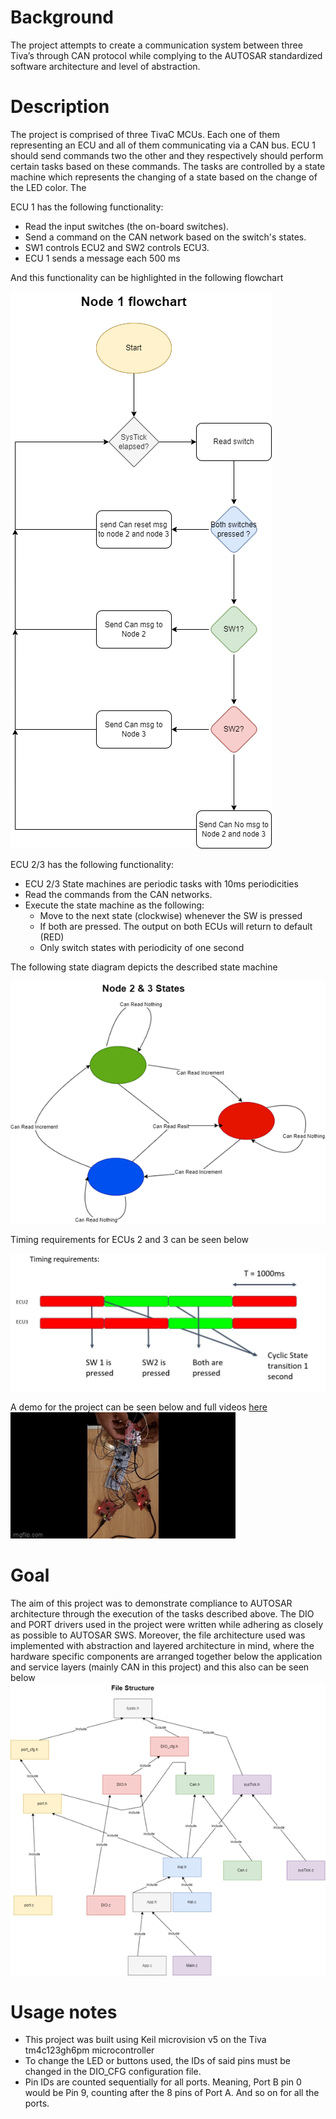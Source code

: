 # Background
The project attempts to create a communication system between three Tiva’s through
CAN protocol while complying to the AUTOSAR standardized software architecture
and level of abstraction.

# Description
The project is comprised of three TivaC MCUs. Each one of them representing an ECU and all of them communicating via a
CAN bus. ECU 1 should send commands two the other and they respectively should perform certain tasks based on these commands.
The tasks are controlled by a state machine which represents the changing of a state based on the change of the LED color.
The 

ECU 1 has the following functionality: 
   * Read the input switches (the on-board switches). 
   * Send a command on the CAN network based on the switch's states. 
   * SW1 controls ECU2 and SW2 controls ECU3. 
   * ECU 1 sends a message each 500 ms 

And this functionality can be highlighted in the following flowchart

![flowchart](img/flowchart.png)

ECU 2/3 has the following functionality:
   * ECU 2/3 State machines are periodic tasks with 10ms periodicities
   * Read the commands from the CAN networks. 
   * Execute the state machine as the following: 
      - Move to the next state (clockwise) whenever the SW is pressed
      - If both are pressed. The output on both ECUs will return to default (RED)
      - Only switch states with periodicity of one second

The following state diagram depicts the described state machine

![state diagram](img/state_diagram.png)

Timing requirements for ECUs 2 and 3 can be seen below

![timing](img/timing.JPG)

A demo for the project can be seen below and full videos [here](https://drive.google.com/drive/folders/1t7Q7SWvgzLtVmZySS7GUWDMJEL9s6S6S)
![](img/demo.gif)

# Goal
The aim of this project was to demonstrate compliance to AUTOSAR architecture through the execution of the tasks described above.
The DIO and PORT drivers used in the project were written while adhering as closely as possible to AUTOSAR SWS.
Moreover, the file architecture used was implemented with abstraction and layered architecture in mind, where the hardware specific components are
arranged together below the application and service layers (mainly CAN in this project) and this also can be seen below
![inclusion tree](img/inclusion_tree.png)

# Usage notes
* This project was built using Keil microvision v5 on the Tiva tm4c123gh6pm microcontroller
* To change the LED or buttons used, the IDs of said pins must be changed in the DIO_CFG configuration file.
* Pin IDs are counted sequentially for all ports. Meaning, Port B pin 0 would be Pin 9, counting after the 8 pins of Port A. And so on for all the ports.


